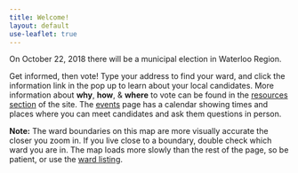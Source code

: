 ```yaml
---
title: Welcome!
layout: default
use-leaflet: true
---
```


<section class="flex justify-center">
  <article class="standout-box pink large">
    <div class="big-text pink-text header" id="map-box" data-aos="fade-left">
      On October 22, 2018 there will be a municipal election in Waterloo Region.
    </div>
    <div class="content" data-aos="fade-up">
     <p>Get informed, then vote! Type your address to find your ward, and click the information link in the pop up to learn about your local candidates. More information about <strong>why</strong>, <strong>how</strong>, &amp; <strong>where</strong> to vote can be found in the <a href="/resources">resources section</a> of the site. The <a href="/events">events</a> page has a calendar showing times and places where you can meet candidates and ask them questions in person.</p>
     <p><strong>Note:</strong> The ward boundaries on this map are more visually accurate the closer you zoom in. If you live close to a boundary, double check which ward you are in. The map loads more slowly than the rest of the page, so be patient, or use the <a href="/wards/">ward listing</a>.</p>
     <div id="map-searchbar"></div>
     <div id="map"></div>
    </div>
  </article>
</section>

<script src="{{ site.baseurl }}/assets/js/leaflet.js"></script>
<script src="{{ site.baseurl }}/assets/js/leaflet-search.min.js"></script>
<!-- This has too many dependencies to load locally. -->
<script src="https://unpkg.com/leaflet-pip@1.1.0/leaflet-pip.js"></script>
<script src="{{ site.baseurl }}/assets/js/jquery-3.3.1.min.js"></script>
<script src="{{ site.baseurl }}/assets/js/show-map.js"></script>
